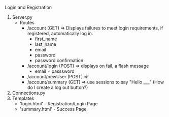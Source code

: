 Login and Registration

1. Server.py
	+ Routes
		+ /account (GET) =>  Displays failures to meet login requirements, if 
		  registered, automatically log in. 
		  	+ first_name
		  	+ last_name
		  	+ email
		  	+ password
		  	+ password confirmation
		+ /account/login (POST) => displays on fail, a flash message
			+ email + passsword
		+ /account/newUser (POST) => 
		+ /account/summary (GET) => use sessions to say "Hello ___"
		(How do I create a log out button?)
2. Connections.py 
3. Templates
	+ 'login.html' - Registration/Login Page 
	+ 'summary.html' - Success Page
